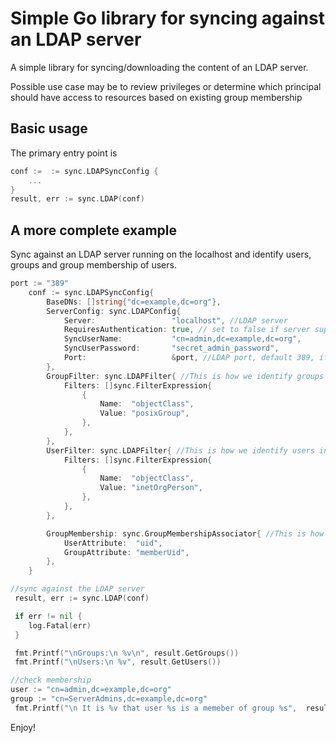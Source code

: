 # Simple Go library for syncing against an LDAP server

A simple library for syncing/downloading the content of an LDAP server.

Possible use case may be to review privileges or determine which principal should have access to resources based on existing group membership

## Basic usage
The primary entry point is 

```go
conf :=  := sync.LDAPSyncConfig {  
    ...
}
result, err := sync.LDAP(conf)
```

## A more complete example

Sync against an LDAP server running on the localhost and identify users, groups and group membership of users.

```go
port := "389"
	conf := sync.LDAPSyncConfig{
		BaseDNs: []string{"dc=example,dc=org"},
		ServerConfig: sync.LDAPConfig{
			Server:                 "localhost", //LDAP server
			RequiresAuthentication: true, // set to false if server supports anonymous query, in which case the SyncUserName and the SyncUserPassword are not necessary
			SyncUserName:           "cn=admin,dc=example,dc=org",
			SyncUserPassword:       "secret_admin_password",
			Port:                   &port, //LDAP port, default 389, if not set
		},
		GroupFilter: sync.LDAPFilter{ //This is how we identify groups in the LDAP tree. In this case it says if the LDAP entity's "objectClass" attribute contains value "posixGroup" then the entry is a "group"
			Filters: []sync.FilterExpression{
				{
					Name:  "objectClass",
					Value: "posixGroup",
				},
			},
		},
		UserFilter: sync.LDAPFilter{ //This is how we identify users in the LDAP tree. In this case, it says if the LDAP entity's "objectClass" attribute has a value "inetOrgPerson" then the entry is a "user" 
			Filters: []sync.FilterExpression{
				{
					Name:  "objectClass",
					Value: "inetOrgPerson",
				},
			},
		},

		GroupMembership: sync.GroupMembershipAssociator{ //This is how we map users to groups. In this example, it is when a user's "uid" is contained in a group's "memberUid" attribute
			UserAttribute:  "uid",
			GroupAttribute: "memberUid",
		},
	}

//sync against the LDAP server
 result, err := sync.LDAP(conf)

 if err != nil {
    log.Fatal(err)
 }

 fmt.Printf("\nGroups:\n %v\n", result.GetGroups())
 fmt.Printf("\nUsers:\n %v", result.GetUsers())

//check membership
user := "cn=admin,dc=example,dc=org"
group := "cn=ServerAdmins,dc=example,dc=org"
 fmt.Printf("\n It is %v that user %s is a memeber of group %s",  result.IsMember(user, group), user, group)

```

Enjoy!